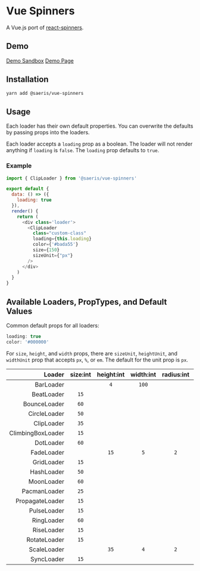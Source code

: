 # Vue Spinners

A Vue.js port of [react-spinners](https://github.com/davidhu2000/react-spinners).

## Demo

[Demo Sandbox](https://codesandbox.io/s/github/Saeris/vue-spinners/tree/master/example)
[Demo Page](https://0qo4owo1qn.codesandbox.io/)

## Installation

```bash
yarn add @saeris/vue-spinners
```

## Usage

Each loader has their own default properties. You can overwrite the defaults by passing props into the loaders.

Each loader accepts a `loading` prop as a boolean. The loader will not render anything if `loading` is `false`. The `loading` prop defaults to `true`.

### Example

```js
import { ClipLoader } from '@saeris/vue-spinners'

export default {
  data: () => ({
    loading: true
  }),
  render() {
    return (
      <div class='loader'>
        <ClipLoader
          class="custom-class"
          loading={this.loading}
          color={'#bada55'}
          size={150}
          sizeUnit={"px"}
        />
      </div>
    )
  }
}
```

## Available Loaders, PropTypes, and Default Values

Common default props for all loaders:

```js
loading: true
color: '#000000'
```

For `size`, `height`, and `width` props, there are `sizeUnit`, `heightUnit`, and `widthUnit` prop that accepts `px`, `%`, or `em`. The default for the unit prop is `px`.

Loader                  | size:int | height:int | width:int | radius:int | margin:str
-----------------------:|:--------:|:----------:|:---------:|:----------:|:---------:
BarLoader               |          | `4`        | `100`     |            |
BeatLoader              | `15`     |            |           |            | `2px`
BounceLoader            | `60`     |            |           |            |
CircleLoader            | `50`     |            |           |            |
ClipLoader              | `35`     |            |           |            |
ClimbingBoxLoader       | `15`     |            |           |            |
DotLoader               | `60`     |            |           |            | `2px`
FadeLoader              |          | `15`       | `5`       | `2`        | `2px`
GridLoader              | `15`     |            |           |            |
HashLoader              | `50`     |            |           |            | `2px`
MoonLoader              | `60`     |            |           |            | `2px`
PacmanLoader            | `25`     |            |           |            | `2px`
PropagateLoader         | `15`     |            |           |            |
PulseLoader             | `15`     |            |           |            | `2px`
RingLoader              | `60`     |            |           |            | `2px`
RiseLoader              | `15`     |            |           |            | `2px`
RotateLoader            | `15`     |            |           |            | `2px`
ScaleLoader             |          | `35`       | `4`       | `2`        | `2px`
SyncLoader              | `15`     |            |           |            | `2px`
